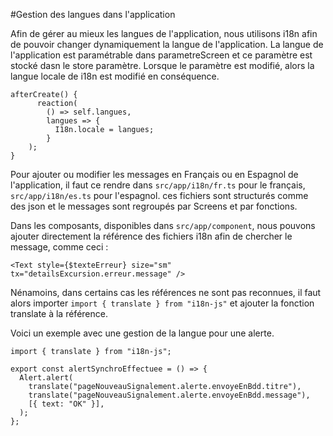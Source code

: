 #Gestion des langues dans l'application

Afin de gérer au mieux les langues de l'application, nous utilisons i18n afin de pouvoir changer dynamiquement la langue de l'application. 
La langue de l'application est paramétrable dans parametreScreen et ce paramètre est stocké dasn le store paramètre. Lorsque le paramètre est modifié, alors la langue locale de i18n est modifié en conséquence.
```
afterCreate() {
      reaction(
        () => self.langues,
        langues => {
          I18n.locale = langues;
        }
    );
}
``` 

Pour ajouter ou modifier les messages en Français ou en Espagnol de l'application, il faut ce rendre dans `src/app/i18n/fr.ts` pour le français, `src/app/i18n/es.ts` pour l'espagnol. ces fichiers sont structurés comme des json et le messages sont regroupés par Screens et par fonctions.

Dans les composants, disponibles dans `src/app/component`, nous pouvons ajouter directement la référence des fichiers i18n afin de chercher le message, comme ceci :

```
<Text style={$texteErreur} size="sm" tx="detailsExcursion.erreur.message" />
```

Nénamoins, dans certains cas les références ne sont pas reconnues, il faut alors importer `import { translate } from "i18n-js"` et ajouter la fonction translate à la référence.

Voici un exemple avec une gestion de la langue pour une alerte.
```
import { translate } from "i18n-js";

export const alertSynchroEffectuee = () => {
  Alert.alert(
    translate("pageNouveauSignalement.alerte.envoyeEnBdd.titre"),
    translate("pageNouveauSignalement.alerte.envoyeEnBdd.message"),
    [{ text: "OK" }],
  );
};
```